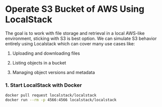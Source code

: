 # Operate S3 Bucket of AWS Using LocalStack


The goal is to work with file storage and retrieval in a local AWS-like environment, sticking with S3 is best option. We can simulate S3 behavior entirely using Localstack which can cover many use cases like:

1) Uploading and downloading files

2) Listing objects in a bucket

3) Managing object versions and metadata

### 1. Start LocalStack with Docker

```bash
docker pull request localstack/localstack
docker run --rm -p 4566:4566 localstack/localstack
```

